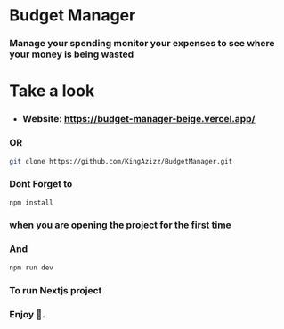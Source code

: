 # Budget Manager
### Manage your spending monitor your expenses to see where your money is being wasted


# Take a look
- ### Website: https://budget-manager-beige.vercel.app/


###  OR

```bash
git clone https://github.com/KingAzizz/BudgetManager.git
```

### Dont Forget to
 ```bash
npm install
```
 ###  when you are opening the project for the first time

### And
```bash
npm run dev
```
### To run Nextjs project
###  Enjoy 🥳.
